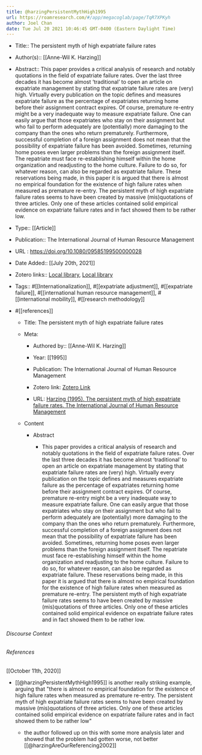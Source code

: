 ```yaml
---
title: @harzingPersistentMythHigh1995
url: https://roamresearch.com/#/app/megacoglab/page/TqR7XPKyh
author: Joel Chan
date: Tue Jul 20 2021 10:46:45 GMT-0400 (Eastern Daylight Time)
---
```


- Title:: The persistent myth of high expatriate failure rates
- Author(s):: [[Anne-Wil K. Harzing]]
- Abstract:: This paper provides a critical analysis of research and notably quotations in the field of expatriate failure rates. Over the last three decades it has become almost ‘traditional’ to open an article on expatriate management by stating that expatriate failure rates are (very) high. Virtually every publication on the topic defines and measures expatriate failure as the percentage of expatriates returning home before their assignment contract expires. Of course, premature re-entry might be a very inadequate way to measure expatriate failure. One can easily argue that those expatriates who stay on their assignment but who fail to perform adequately are (potentially) more damaging to the company than the ones who return prematurely. Furthermore, successful completion of a foreign assignment does not mean that the possibility of expatriate failure has been avoided. Sometimes, returning home poses even larger problems than the foreign assignment itself. The repatriate must face re-establishing himself within the home organization and readjusting to the home culture. Failure to do so, for whatever reason, can also be regarded as expatriate failure. These reservations being made, in this paper it is argued that there is almost no empirical foundation for the existence of high failure rates when measured as premature re-entry. The persistent myth of high expatriate failure rates seems to have been created by massive (mis)quotations of three articles. Only one of these articles contained solid empirical evidence on expatriate failure rates and in fact showed them to be rather low.
- Type:: [[Article]]
- Publication:: The International Journal of Human Resource Management
- URL : https://doi.org/10.1080/09585199500000028
- Date Added:: [[July 20th, 2021]]
- Zotero links:: [Local library](zotero://select/groups/2451508/items/YPFBU8WG), [Local library](https://www.zotero.org/groups/2451508/items/YPFBU8WG)
- Tags:: #[[Internationalization]], #[[expatriate adjustment]], #[[expatriate failure]], #[[international human resource management]], #[[international mobility]], #[[research methodology]]
- #[[references]]

    - Title: The persistent myth of high expatriate failure rates

    - Meta:

        - Authored by:: [[Anne-Wil K. Harzing]]

        - Year: [[1995]]

        - Publication: The International Journal of Human Resource Management

        - Zotero link: [Zotero Link](zotero://select/items/7_YPFBU8WG)

        - URL: [Harzing (1995). The persistent myth of high expatriate failure rates. The International Journal of Human Resource Management](https://doi.org/10.1080/09585199500000028)

    - Content

        - Abstract

            - This paper provides a critical analysis of research and notably quotations in the field of expatriate failure rates. Over the last three decades it has become almost ‘traditional’ to open an article on expatriate management by stating that expatriate failure rates are (very) high. Virtually every publication on the topic defines and measures expatriate failure as the percentage of expatriates returning home before their assignment contract expires. Of course, premature re-entry might be a very inadequate way to measure expatriate failure. One can easily argue that those expatriates who stay on their assignment but who fail to perform adequately are (potentially) more damaging to the company than the ones who return prematurely. Furthermore, successful completion of a foreign assignment does not mean that the possibility of expatriate failure has been avoided. Sometimes, returning home poses even larger problems than the foreign assignment itself. The repatriate must face re-establishing himself within the home organization and readjusting to the home culture. Failure to do so, for whatever reason, can also be regarded as expatriate failure. These reservations being made, in this paper it is argued that there is almost no empirical foundation for the existence of high failure rates when measured as premature re-entry. The persistent myth of high expatriate failure rates seems to have been created by massive (mis)quotations of three articles. Only one of these articles contained solid empirical evidence on expatriate failure rates and in fact showed them to be rather low.

###### Discourse Context



###### References

[[October 11th, 2020]]

- [[@harzingPersistentMythHigh1995]] is another really striking example, arguing that "there is almost no empirical foundation for the existence of high failure rates when measured as premature re-entry. The persistent myth of high expatriate failure rates seems to have been created by massive (mis)quotations of three articles. Only one of these articles contained solid empirical evidence on expatriate failure rates and in fact showed them to be rather low"

    - the author followed up on this with some more analysis later and showed that the problem had gotten worse, not better [[@harzingAreOurReferencing2002]]
